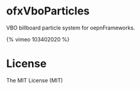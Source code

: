 ofxVboParticles
===============

VBO billboard particle system for oepnFrameworks.

{% vimeo 103402020 %}

# License

The MIT License (MIT)
